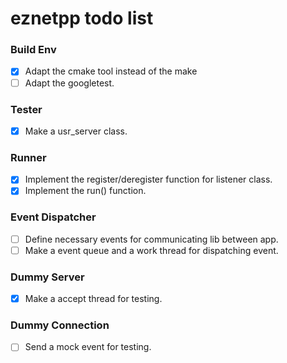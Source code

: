 eznetpp todo list
===

### Build Env
- [x] Adapt the cmake tool instead of the make
- [ ] Adapt the googletest.

### Tester
- [x] Make a usr_server class.

### Runner
- [x] Implement the register/deregister function for listener class.
- [x] Implement the run() function.

### Event Dispatcher
- [ ] Define necessary events for communicating lib between app.
- [ ] Make a event queue and a work thread for dispatching event.

### Dummy Server
- [x] Make a accept thread for testing.

### Dummy Connection
- [ ] Send a mock event for testing.
